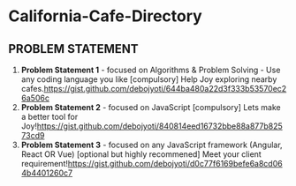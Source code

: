 # California-Cafe-Directory




## PROBLEM STATEMENT

1. **Problem Statement 1** - focused on Algorithms & Problem Solving - Use any coding language you like [compulsory]
Help Joy exploring nearby cafes.https://gist.github.com/debojyoti/644ba480a22d3f333b53570ec26a506c
2. **Problem Statement 2** - focused on JavaScript [compulsory]
Lets make a better tool for Joy!https://gist.github.com/debojyoti/840814eed16732bbe88a877b82573cd9
3. **Problem Statement 3** - focused on any JavaScript framework (Angular, React OR Vue) [optional but highly recommened]
Meet your client requirement!https://gist.github.com/debojyoti/d0c77f6169befe6a8cd064b4401260c7
